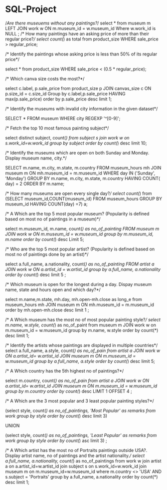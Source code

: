 # SQL-Project
/*Are there museuems without any paintings?*/
select *
from museum m
LEFT JOIN work w
ON m.museum_id = w.museum_id
Where w.work_id is NULL
;
/* How many paintings have an asking price of more than their regular price?*/
select count(*) as total
from product_size
WHERE sale_price > regular_price;

/* Identify the paintings whose asking price is less than 50% of its regular price*/

select * from
product_size
WHERE sale_price < (0.5 * regular_price);

/* Which canva size costs the most?*/

select c.label, p.sale_price
from
product_size p
JOIN canvas_size c
ON p.size_id = c.size_id
Group by c.label,p.sale_price
HAVING max(p.sale_price)
order by p.sale_price desc
limit 1;

/* Identify the museums with invalid city information in the given dataset*/

SELECT *
FROM museum
WHERE city REGEXP '^[0-9]';

/* Fetch the top 10 most famous painting subject*/

select distinct subject, count(*)
from subject s
join work w on s.work_id=w.work_id
group by subject
order by count(*) desc
limit 10;

/* Identify the museums which are open on both Sunday and Monday. Display museum name, city.*/

SELECT m.name, m.city, m.state, m.country
FROM museum_hours mh
JOIN museum m ON mh.museum_id = m.museum_id
WHERE day IN ('Sunday', 'Monday')
GROUP BY m.name, m.city, m.state, m.country
HAVING COUNT( day) = 2
ORDER BY m.name;

/* How many museums are open every single day?*/
select count(*) from
(SELECT museum_id,COUNT(museum_id)
FROM museum_hours
GROUP BY museum_id
HAVING COUNT(day) =7) a;

/* A Which are the top 5 most popular museum? (Popularity is defined based on most no of paintings in a museum)*/

select m.museum_id, m.name,
count(*) as no_of_painting
FROM museum m
JOIN work w
ON m.museum_id = w.museum_id
group by m.museum_id, m.name
order by count(*) desc
Limit 5;

/* Who are the top 5 most popular artist? (Popularity is defined based on most no of paintings done by an artist)*/

select a.full_name, a.nationality, count(*) as no_of_painting
FROM artist a
JOIN work w
ON a.artist_id = w.artist_id
group by a.full_name, a.nationality
order by count(*) desc
limit 5
;

/* Which museum is open for the longest during a day. Dispay museum name, state and hours open and which day?*/

select m.name,m.state, mh.day, mh.open-mh.close as long_e
from museum_hours mh
JOIN museum m
ON mh.museum_id = m.museum_id
order by mh.open-mh.close desc
limit 1
;

/* A Which museum has the most no of most popular painting style?*/
select m.name, w.style, count(*) as no_of_paint
from museum m
JOIN work w
on m.museum_id = w.museum_id
group by m.name, w.style
order by count(*) desc
limit 1;

/* Identify the artists whose paintings are displayed in multiple countries*/
select a.full_name, a.style, count(*) as no_of_pain
from artist a
JOIN work w ON a.artist_id= w.artist_id
JOIN museum m ON m.museum_id = w.museum_id
group by a.full_name, a.style
order by count(*) desc
limit 5;

/* A Which country has the 5th highest no of paintings?*/

select m.country, count(*) as no_of_pain
from artist a
JOIN work w ON a.artist_id= w.artist_id
JOIN museum m ON m.museum_id = w.museum_id
group by m.country
order by count(*) desc
LIMIT 1
OFFSET 4
;

/* A Which are the 3 most popular and 3 least popular painting styles?*/

(select style, count(*) as no_of_paintings, 'Most Popular' as remarks
from work
group by style
order by count(*) desc
limit 3)

UNION

(select style, count(*) as no_of_paintings, 'Least Popular' as remarks
from work
group by style
order by count(*) asc
limit 3)
;

/* A Which artist has the most no of Portraits paintings outside USA?. Display artist name, no of paintings and the artist nationality.*/
select a.full_name, a.nationality, count(*) as no_of_paintings
from work w
join artist a on a.artist_id=w.artist_id
join subject s on s.work_id=w.work_id
join museum m on m.museum_id=w.museum_id
where m.country <> 'USA' AND s.subject = 'Portraits'
group by a.full_name, a.nationality
order by count(*) desc
limit 1;

